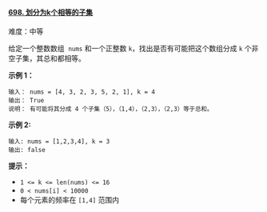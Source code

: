 ﻿#### [698\. 划分为k个相等的子集](https://leetcode.cn/problems/partition-to-k-equal-sum-subsets/)

难度：中等

给定一个整数数组  `nums` 和一个正整数 `k`，找出是否有可能把这个数组分成 `k` 个非空子集，其总和都相等。

**示例 1：**

```
输入： nums = [4, 3, 2, 3, 5, 2, 1], k = 4
输出： True
说明： 有可能将其分成 4 个子集（5），（1,4），（2,3），（2,3）等于总和。
```

**示例 2:**

```
输入: nums = [1,2,3,4], k = 3
输出: false
```

**提示：**

-   `1 <= k <= len(nums) <= 16`
-   `0 < nums[i] < 10000`
-   每个元素的频率在 `[1,4]` 范围内
